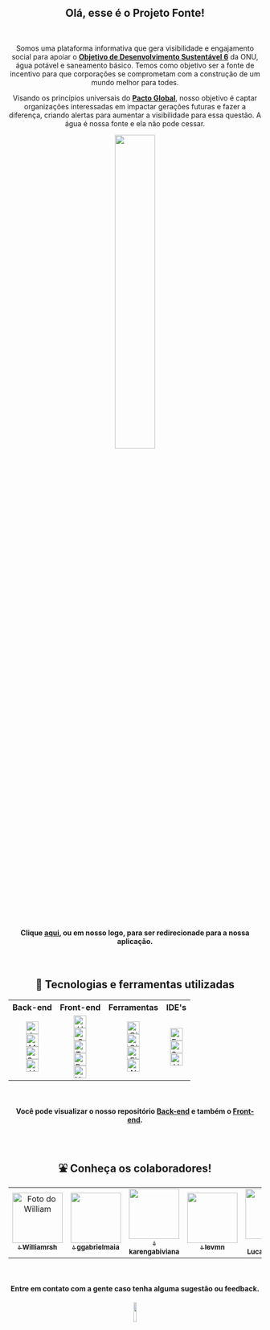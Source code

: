 <h2 align="center">Olá, esse é o Projeto Fonte!</h2>

</br>

<div align="center">
  <p>Somos uma plataforma informativa que gera visibilidade e engajamento social para apoiar o <a href="https://brasil.un.org/pt-br/sdgs/6"><b>Objetivo de Desenvolvimento Sustentável 6</b></a> da ONU, água potável e saneamento básico. Temos como objetivo ser a fonte de incentivo para que corporações se comprometam com a construção de um mundo melhor para todes.</p>
  <p>Visando os princípios universais do <a href="https://www.pactoglobal.org.br"><b>Pacto Global</b></a>, nosso objetivo é captar organizações interessadas em impactar gerações futuras e fazer a diferença, criando alertas para aumentar a visibilidade para essa questão. A água é nossa fonte e ela não pode cessar.</p>
</div>

<div align="center">
  <a href="https://projetofonte.vercel.app">
    <img width="40%" src="https://i.imgur.com/M6XQiMZ.png">
  </a>
</div>

<h4 align="center">Clique <a href="https://projetofonte.vercel.app">aqui</a>, ou em nosso logo, para ser redirecionade para a nossa aplicação.</h4>

</br>

<h2 align="center">🔧 Tecnologias e ferramentas utilizadas</h2>

<div align="center">
<table>
  <tr>
    <th><b>Back-end</b></th>
    <th><b>Front-end</b></th>
    <th><b>Ferramentas</b></th>
    <th><b>IDE's</b></th>
  </tr>
    <tr>
     <td align="center">
      <img alt="Java" height="25" width="auto" src="https://img.shields.io/badge/Java-3797a4?style=for-the-badge&logo=java&logoColor=white"><br>   
      <img alt="MySQL" height="25" width="auto" src="https://img.shields.io/badge/MySQL-3797a4?style=for-the-badge&logo=mysql&logoColor=white"><br>  
      <img alt="Spring" height="25" width="auto" src="https://img.shields.io/badge/Spring-3797a4?style=for-the-badge&logo=spring&logoColor=white"><br>
      <img alt="Heroku" height="25" width="auto" src="https://img.shields.io/badge/heroku-3797a4.svg?style=for-the-badge&logo=heroku&logoColor=white"><br>
     </td>
     <td align="center">
      <img alt="HTML" height="25" width="auto" src="https://img.shields.io/badge/HTML5-3797a4?style=for-the-badge&logo=html5&logoColor=white"><br>
      <img alt="CSS" height="25" width="auto" src="https://img.shields.io/badge/CSS3-3797a4?style=for-the-badge&logo=css3&logoColor=white"><br>
      <img alt="TypeScript" height="25" width="auto" src="https://img.shields.io/badge/typescript-3797a4.svg?style=for-the-badge&logo=typescript&logoColor=white"><br>
      <img alt="ReactJS" height="25" width="auto" src="https://img.shields.io/badge/reactjs-3797a4.svg?style=for-the-badge&logo=react&logoColor=white"><br>
       <img alt="Vercel" height="25" width="auto" src="https://img.shields.io/badge/vercel-3797a4.svg?style=for-the-badge&logo=vercel&logoColor=white"><br>
     </td>
     <td align="center">
      <img alt="Git" height="25" width="auto" src="https://img.shields.io/badge/git-3797a4.svg?style=for-the-badge&logo=git&logoColor=white"><br>
      <img alt="Github" height="25" width="auto" src="https://img.shields.io/badge/github-3797a4.svg?style=for-the-badge&logo=github&logoColor=white"><br>
      <img alt="Figma" height="25" width="auto" src="https://img.shields.io/badge/figma-3797a4.svg?style=for-the-badge&logo=figma&logoColor=white"><br>
      <img alt="Notion" height="25" width="auto" src="https://img.shields.io/badge/Notion-3797a4.svg?style=for-the-badge&logo=notion&logoColor=white"><br>
     </td>
     <td align="center">
      <img alt="Eclipse" height="25" width="auto" src="https://img.shields.io/badge/Eclipse-3797a4.svg?style=for-the-badge&logo=Eclipse&logoColor=white"><br>
      <img alt="Spring" height="25" width="auto" src="https://img.shields.io/badge/Spring-3797a4?style=for-the-badge&logo=spring&logoColor=white"><br>
      <img alt="VSCode" height="25" width="auto" src="https://img.shields.io/badge/VSCode-3797a4.svg?style=for-the-badge&logo=visual-studio-code&logoColor=white"><br>
     </td>
  </tr>
</table>
</div>

</br>

<h4 align="center">Você pode visualizar o nosso repositório <a href="https://github.com/projetoFonte/BackEnd">Back-end</a> e também o <a href="https://github.com/projetoFonte/FrontEnd">Front-end</a>.</h4>

</br>

<h2 align="center">⛲ Conheça os colaboradores!</h2>

<div align="center">
<table>
  
  <tr>
    <td align="center">
      <a href="https://github.com/Williamrsh">
        <img src="https://github.com/Williamrsh.png" width="100px;" alt="Foto do William"/><br/>
          <sub>
            <b>💧 Williamrsh</b>
          </sub>
       </a><br/>
  
  <td align="center"><a href="https://github.com/ggabrielmaia"><img  
  src="https://github.com/ggabrielmaia.png" 
  width="100px;" alt=""/><br /><sub><b>💧 ggabrielmaia</b></sub></a><br />
    
  <td align="center"><a href="https://github.com/karengabiviana"><img  
  src="https://github.com/karengabiviana.png" 
  width="100px;" alt=""/><br /><sub><b>💧 karengabiviana</b></sub></a><br />
  
  <td align="center"><a href="https://github.com/levmn/"><img  
  src="https://github.com/levmn.png" 
  width="100px;" alt=""/><br /><sub><b>💧 levmn</b></sub></a><br />
  
  <td align="center"><a href="https://github.com/LucasBraga03"><img  
  src="https://github.com/LucasBraga03.png" 
  width="100px;" alt=""/><br /><sub><b>💧 LucasBraga03</b></sub></a><br />
  
  <td align="center"><a href="https://github.com/naaduque"><img  
  src="https://github.com/naaduque.png" 
  width="100px;" alt=""/><br /><sub><b>💧 naaduque</b></sub></a><br />
  </tr>
  
</table>
  
  </br>
  
<h4 align="center">Entre em contato com a gente caso tenha alguma sugestão ou feedback.</h4>
<a href = "mailto:projectfonte@gmail.com"><img width="10%" src="https://img.shields.io/badge/-Gmail-3797a4?style=for-the-badge&logo=gmail&logoColor=white"></a> 
  
</div>
